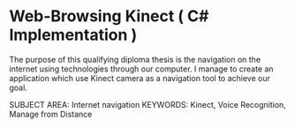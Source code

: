 # Web-Browsing Kinect ( C# Implementation )

The purpose of this qualifying diploma thesis is the navigation on the internet using technologies through our computer.
I manage to create an application which use Kinect camera as a navigation tool to achieve our goal.

SUBJECT AREA: Internet navigation
KEYWORDS: Kinect, Voice Recognition, Manage from Distance
